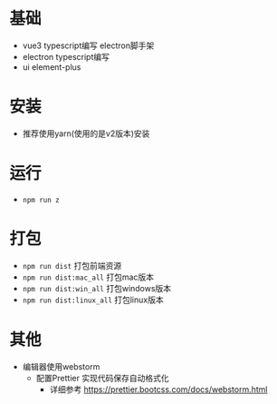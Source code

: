 # 基础
- vue3 typescript编写 electron脚手架
- electron typescript编写
- ui element-plus
# 安装
- 推荐使用yarn(使用的是v2版本)安装
# 运行
- `npm run z`
# 打包
- `npm run dist` 打包前端资源
- `npm run dist:mac_all` 打包mac版本
- `npm run dist:win_all` 打包windows版本
- `npm run dist:linux_all` 打包linux版本
# 其他
- 编辑器使用webstorm 
  - 配置Prettier  实现代码保存自动格式化
    - 详细参考 https://prettier.bootcss.com/docs/webstorm.html
